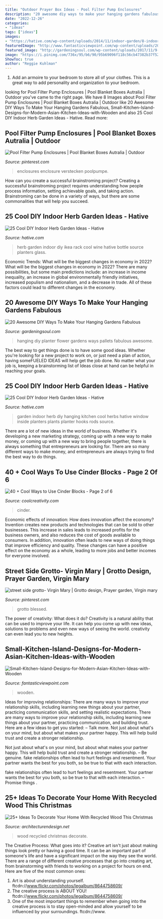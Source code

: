 ```yaml
---
title: "Outdoor Prayer Box Ideas - Pool Filter Pump Enclosures"
description: "20 awesome diy ways to make your hanging gardens fabulous"
date: "2022-12-26"
categories:
- "ideas"
tags: ["ideas"]
images:
- "https://hative.com/wp-content/uploads/2014/11/indoor-garden/8-indoor-herb-garden-ikea-wine-rack.jpg"
featuredImage: "http://www.fantasticviewpoint.com/wp-content/uploads/2016/06/Small-Kitchen-Island-Designs-for-Modern-Asian-Kitchen-Ideas-with-Wooden-Floor-and-Black-Kitchen-Island.jpg"
featured_image: "http://gardeningsoul.com/wp-content/uploads/2017/11/9-31.jpg"
image: "https://i.pinimg.com/736x/95/b6/90/95b69096f118c56cb47382b37f52dd7a.jpg"
ShowToc: true
author: "Reggie Kuhlman"
---
```



1. Add an armoire to your bedroom to store all of your clothes. This is a great way to add personality and organization to your bedroom.

	

		
looking for Pool Filter Pump Enclosures | Pool Blanket Boxes Autralia | Outdoor you've came to the right page. We have 8 Images about Pool Filter Pump Enclosures | Pool Blanket Boxes Autralia | Outdoor like 20 Awesome DIY Ways To Make Your Hanging Gardens Fabulous, Small-Kitchen-Island-Designs-for-Modern-Asian-Kitchen-Ideas-with-Wooden and also 25 Cool DIY Indoor Herb Garden Ideas - Hative. Read more:
		
    
## Pool Filter Pump Enclosures | Pool Blanket Boxes Autralia | Outdoor

<img loading=lazy src="https://i.pinimg.com/736x/ef/5c/7b/ef5c7b0c595ea0573f46a65330c05ece.jpg" onerror="this.onerror=null;this.src='https://tse1.mm.bing.net/th?id=OIP.Z0FhDyZHXalIHaEkvCqcuQHaJ4&amp;pid=15.1';" alt="Pool Filter Pump Enclosures | Pool Blanket Boxes Autralia | Outdoor">

_Source: pinterest.com_

>enclosures enclosure verstecken poolpumpe. 

	

How can you create a successful brainstroming project?
Creating a successful brainstroming project requires understanding how people process information, setting achievable goals, and taking action. Brainstroming can be done in a variety of ways, but there are some commonalities that will help you succeed.

    
## 25 Cool DIY Indoor Herb Garden Ideas - Hative

<img loading=lazy src="https://hative.com/wp-content/uploads/2014/11/indoor-garden/8-indoor-herb-garden-ikea-wine-rack.jpg" onerror="this.onerror=null;this.src='https://tse2.mm.bing.net/th?id=OIP.9tzui6D6x4a6r54zKx9KoAHaLD&amp;pid=15.1';" alt="25 Cool DIY Indoor Herb Garden Ideas - Hative">

_Source: hative.com_

>herb garden indoor diy ikea rack cool wine hative bottle source planters glass. 

	

Economic Trends: What will be the biggest changes in economy in 2022?
What will be the biggest changes in economy in 2022? There are many possibilities, but some main predictions include: an increase in income inequality, an increase in global environmentally friendly initiatives, increased populism and nationalism, and a decrease in trade. All of these factors could lead to different changes in the economy.

    
## 20 Awesome DIY Ways To Make Your Hanging Gardens Fabulous

<img loading=lazy src="http://gardeningsoul.com/wp-content/uploads/2017/11/9-31.jpg" onerror="this.onerror=null;this.src='https://tse2.mm.bing.net/th?id=OIP.vS1USSWe7Tzct_m_kVfWFQHaLG&amp;pid=15.1';" alt="20 Awesome DIY Ways To Make Your Hanging Gardens Fabulous">

_Source: gardeningsoul.com_

>hanging diy planter flower gardens ways pallets fabulous awesome. 

	

The best way to get things done is to have some good ideas. Whether you're looking for a new project to work on, or just need a plan of action, having someFUELED IDEAS will help get the job done. No matter what your job is, keeping a brainstorming list of Ideas close at hand can be helpful in reaching your goals.

    
## 25 Cool DIY Indoor Herb Garden Ideas - Hative

<img loading=lazy src="http://hative.com/wp-content/uploads/2014/11/indoor-garden/2-hanging-kitchen-garden.jpg" onerror="this.onerror=null;this.src='https://tse1.mm.bing.net/th?id=OIP.jrCYtoPuTKVTvYAgLoIyuQHaKF&amp;pid=15.1';" alt="25 Cool DIY Indoor Herb Garden Ideas - Hative">

_Source: hative.com_

>garden indoor herb diy hanging kitchen cool herbs hative window inside planters plants planter hooks rods source. 

	

There are a lot of new ideas in the world of business. Whether it's developing a new marketing strategy, coming up with a new way to make money, or coming up with a new way to bring people together, there is always something that entrepreneurs are looking for. There are so many different ways to make money, and entrepreneurs are always trying to find the best way to do things.

    
## 40 + Cool Ways To Use Cinder Blocks - Page 2 Of 6

<img loading=lazy src="https://coolcreativity.com/wp-content/uploads/2016/05/Cinder-Block-Outdoor-Crafts10.jpg" onerror="this.onerror=null;this.src='https://tse3.mm.bing.net/th?id=OIP.igvkRKuL6AVDWUZWhY301AHaLL&amp;pid=15.1';" alt="40 + Cool Ways to Use Cinder Blocks - Page 2 of 6">

_Source: coolcreativity.com_

>cinder. 

	

Economic effects of innovation: How does innovation affect the economy?
Invention creates new products and technologies that can be sold to other businesses. This increase in sales leads to increased profits for the business owners, and also reduces the cost of goods available to consumers. In addition, innovation often leads to new ways of doing things that improve efficiency and quality. These changes can have a positive effect on the economy as a whole, leading to more jobs and better incomes for everyone involved.

    
## Street Side Grotto- Virgin Mary | Grotto Design, Prayer Garden, Virgin Mary

<img loading=lazy src="https://i.pinimg.com/736x/95/b6/90/95b69096f118c56cb47382b37f52dd7a.jpg" onerror="this.onerror=null;this.src='https://tse3.mm.bing.net/th?id=OIP.0XoVKTLzft9_ouWUoGD0YgHaMU&amp;pid=15.1';" alt="street side grotto- Virgin Mary | Grotto design, Prayer garden, Virgin mary">

_Source: pinterest.com_

>grotto blessed. 

	

The power of creativity: What does it do?
Creativity is a natural ability that can be used to improve your life. It can help you come up with new ideas, solutions to problems and even new ways of seeing the world. creativity can even lead you to new heights.

    
## Small-Kitchen-Island-Designs-for-Modern-Asian-Kitchen-Ideas-with-Wooden

<img loading=lazy src="http://www.fantasticviewpoint.com/wp-content/uploads/2016/06/Small-Kitchen-Island-Designs-for-Modern-Asian-Kitchen-Ideas-with-Wooden-Floor-and-Black-Kitchen-Island.jpg" onerror="this.onerror=null;this.src='https://tse2.mm.bing.net/th?id=OIP.DUWUSViCc0nqxReMC56uiQHaE5&amp;pid=15.1';" alt="Small-Kitchen-Island-Designs-for-Modern-Asian-Kitchen-Ideas-with-Wooden">

_Source: fantasticviewpoint.com_

>wooden. 

	

Ideas for improving relationships: There are many ways to improve your relationship skills, including learning new things about your partner, practicing communication skills, and setting realistic expectations.
There are many ways to improve your relationship skills, including learning new things about your partner, practicing communication, and building trust. Here are a few ideas to get you started: 
     – Talk more. Not just about what's on your mind, but about what makes your partner happy. This will help build trust and create a stronger relationship.

Not just about what's on your mind, but about what makes your partner happy. This will help build trust and create a stronger relationship. – Be genuine. fake relationships often lead to hurt feelings and resentment. Your partner wants the best for you both, so be true to that with each interaction.

fake relationships often lead to hurt feelings and resentment. Your partner wants the best for you both, so be true to that with each interaction. – Promise things .

    
## 25+ Ideas To Decorate Your Home With Recycled Wood This Christmas

<img loading=lazy src="https://cdn.architecturendesign.net/wp-content/uploads/2015/12/AD-Ideas-To-Decorate-Your-Home-With-Recycled-Wood-This-07.jpg" onerror="this.onerror=null;this.src='https://tse3.mm.bing.net/th?id=OIP.inxbygnc2H6XsgRyXn9qrQHaLL&amp;pid=15.1';" alt="25+ Ideas To Decorate Your Home With Recycled Wood This Christmas">

_Source: architecturendesign.net_

>wood recycled christmas decorate. 

	

The Creative Process: What goes into it?
Creative art isn't just about making things look pretty or having a good time. It can be an important part of someone's life and have a significant impact on the way they see the world. There are a range of different creative processes that go into creating art, from brainstorming with friends to working on a project for hours on end. Here are five of the most common ones: 
1) Art is about understanding yourself. ftcdn://www.flickr.com/photos/legalbum/8644758609/
2) The creative process is ABOUT YOU! ftcdn://www.flickr.com/photos/legalbum/8644758609/
3) One of the most important things to remember when going into the creative process is to stay open-minded and allow yourself to be influenced by your surroundings. ftcdn://www.

